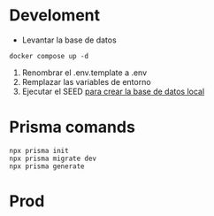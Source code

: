 # Develoment

* Levantar la base de datos

```
docker compose up -d
```
1. Renombrar el .env.template a .env
2. Remplazar las variables de entorno
3. Ejecutar el SEED [para crear la base de datos local](localhost:3000/api/seed)
# Prisma comands
```
npx prisma init
npx prisma migrate dev
npx prisma generate
```


# Prod